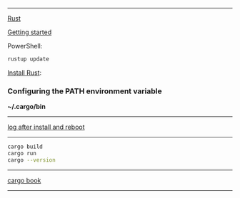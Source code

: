 ____

[Rust](https://www.rust-lang.org/)

[Getting started](https://www.rust-lang.org/learn/get-started)

PowerShell:

```bash
rustup update
```


[Install Rust](https://www.rust-lang.org/tools/install):

### Configuring the PATH environment variable

**~/.cargo/bin**

____

[log after install and reboot](/documentation/afterInstallLog.md)

____

```bash
cargo build
cargo run
cargo --version
```

____

[cargo book](documentation/cargoBook.md)

____
